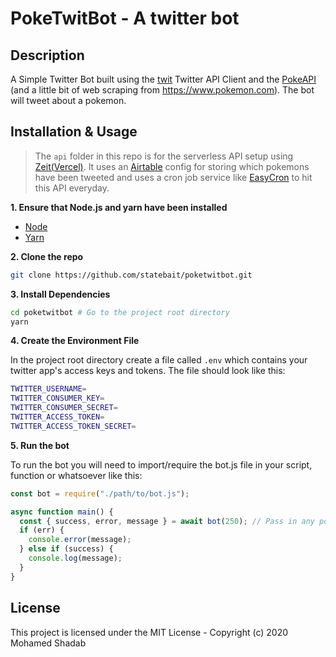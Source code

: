 # PokeTwitBot - A twitter bot

## Description

A Simple Twitter Bot built using the [twit](https://github.com/ttezel/twit) Twitter API Client and the [PokeAPI](https://pokeapi.co/) (and a little bit of web scraping from https://www.pokemon.com). The bot will tweet about a pokemon.

## Installation & Usage

> The `api` folder in this repo is for the serverless API setup using [Zeit(Vercel)](https://vercel.com/). It uses an [Airtable](https://airtable.com/invite/r/GPY1lsA0) config for storing which pokemons have been tweeted and uses a cron job service like [EasyCron](https://www.easycron.com/?ref=167187) to hit this API everyday.

**1. Ensure that Node.js and yarn have been installed**

- [Node](https://nodejs.org/)
- [Yarn](https://yarnpkg.com/)

**2. Clone the repo**

```bash
git clone https://github.com/statebait/poketwitbot.git
```

**3. Install Dependencies**

```bash
cd poketwitbot # Go to the project root directory
yarn
```

**4. Create the Environment File**

In the project root directory create a file called `.env` which contains your twitter app's access keys and tokens. The file should look like this:

```bash
TWITTER_USERNAME=
TWITTER_CONSUMER_KEY=
TWITTER_CONSUMER_SECRET=
TWITTER_ACCESS_TOKEN=
TWITTER_ACCESS_TOKEN_SECRET=
```

**5. Run the bot**

To run the bot you will need to import/require the bot.js file in your script, function or whatsoever like this:

```js
const bot = require("./path/to/bot.js");

async function main() {
  const { success, error, message } = await bot(250); // Pass in any pokemon id as the argument (pokemon id is the pokemon no. in the pokedex
  if (err) {
    console.error(message);
  } else if (success) {
    console.log(message);
  }
}
```

## License

This project is licensed under the MIT License - Copyright (c) 2020 Mohamed Shadab
